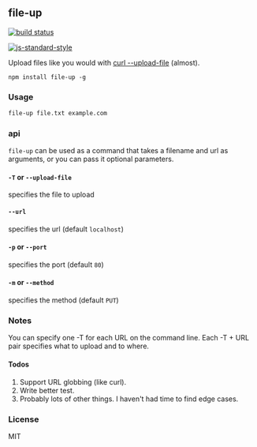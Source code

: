 ## file-up

[![build status](http://img.shields.io/travis/jekrb/file-up.svg?style=flat)](http://travis-ci.org/jekrb/file-up)

[![js-standard-style](https://cdn.rawgit.com/feross/standard/master/badge.svg)](https://github.com/feross/standard)


Upload files like you would with [curl --upload-file](https://curl.haxx.se/docs/manpage.html#-T) (almost).

```
npm install file-up -g
```

### Usage

``` bash
file-up file.txt example.com
```

### api

`file-up` can be used as a command that takes a filename and url as arguments, or you can pass it optional parameters.

#### `-T` or `--upload-file`
specifies the file to upload

#### `--url`
specifies the url (default `localhost`)

#### `-p` or `--port`
specifies the port (default `80`)

#### `-m` or `--method`
specifies the method (default `PUT`)



### Notes

You can specify one -T for each URL on the command line. Each -T + URL pair specifies what to upload and to where.

#### Todos

1. Support URL globbing (like curl).
2. Write better test.
3. Probably lots of other things. I haven't had time to find edge cases.


### License

MIT
